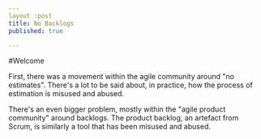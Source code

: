 ```yaml
---
layout :post
title: No Backlogs
published: true

---
```


#Welcome

First, there was a movement within the agile community around "no estimates". There's a lot to be said about, in practice, how the process of estimation is misused and abused.

There's an even bigger problem, mostly within the "agile product community" around backlogs. The product backlog, an artefact from Scrum, is similarly a tool that has been misused and abused.
